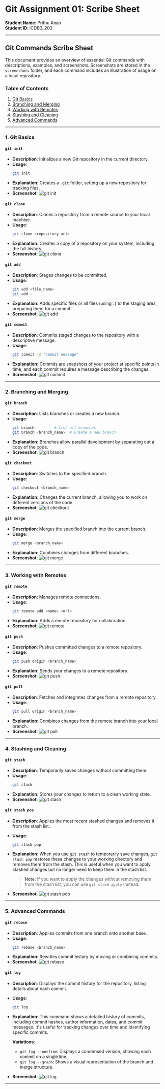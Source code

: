 # Git Assignment 01: Scribe Sheet

**Student Name**: Prithu Anan  
**Student ID**: ICDB3_203

---

## Git Commands Scribe Sheet

This document provides an overview of essential Git commands with descriptions, examples, and screenshots. Screenshots are stored in the `screenshots` folder, and each command includes an illustration of usage on a local repository.

### Table of Contents

1. [Git Basics](#git-basics)
2. [Branching and Merging](#branching-and-merging)
3. [Working with Remotes](#working-with-remotes)
4. [Stashing and Cleaning](#stashing-and-cleaning)
5. [Advanced Commands](#advanced-commands)

---

### 1. Git Basics

#### `git init`

- **Description**: Initializes a new Git repository in the current directory.
- **Usage**:
  ```bash
  git init
  ```
- **Explanation**: Creates a `.git` folder, setting up a new repository for tracking files.
- **Screenshot**: ![git init](screenshots/git_init.png)

#### `git clone`

- **Description**: Clones a repository from a remote source to your local machine.
- **Usage**:
  ```bash
  git clone <repository-url>
  ```
- **Explanation**: Creates a copy of a repository on your system, including the full history.
- **Screenshot**: ![git clone](screenshots/git_clone.png)

#### `git add`

- **Description**: Stages changes to be committed.
- **Usage**:
  ```bash
  git add <file_name>
  git add .
  ```
- **Explanation**: Adds specific files or all files (using `.`) to the staging area, preparing them for a commit.
- **Screenshot**: ![git add](screenshots/git_add.png)

#### `git commit`

- **Description**: Commits staged changes to the repository with a descriptive message.
- **Usage**:
  ```bash
  git commit -m "Commit message"
  ```
- **Explanation**: Commits are snapshots of your project at specific points in time, and each commit requires a message describing the changes.
- **Screenshot**: ![git commit](screenshots/git_commit.png)

---

### 2. Branching and Merging

#### `git branch`

- **Description**: Lists branches or creates a new branch.
- **Usage**:
  ```bash
  git branch         # List all branches
  git branch <branch_name>  # Create a new branch
  ```
- **Explanation**: Branches allow parallel development by separating out a copy of the code.
- **Screenshot**: ![git branch](screenshots/git_branch.png)

#### `git checkout`

- **Description**: Switches to the specified branch.
- **Usage**:
  ```bash
  git checkout <branch_name>
  ```
- **Explanation**: Changes the current branch, allowing you to work on different versions of the code.
- **Screenshot**: ![git checkout](screenshots/git_checkout.png)

#### `git merge`

- **Description**: Merges the specified branch into the current branch.
- **Usage**:
  ```bash
  git merge <branch_name>
  ```
- **Explanation**: Combines changes from different branches.
- **Screenshot**: ![git merge](screenshots/git_merge.png)

---

### 3. Working with Remotes

#### `git remote`

- **Description**: Manages remote connections.
- **Usage**:
  ```bash
  git remote add <name> <url>
  ```
- **Explanation**: Adds a remote repository for collaboration.
- **Screenshot**: ![git remote](screenshots/git_remote.png)

#### `git push`

- **Description**: Pushes committed changes to a remote repository.
- **Usage**:
  ```bash
  git push origin <branch_name>
  ```
- **Explanation**: Sends your changes to a remote repository.
- **Screenshot**: ![git push](screenshots/git_push.png)

#### `git pull`

- **Description**: Fetches and integrates changes from a remote repository.
- **Usage**:
  ```bash
  git pull origin <branch_name>
  ```
- **Explanation**: Combines changes from the remote branch into your local branch.
- **Screenshot**: ![git pull](screenshots/git_pull.png)

---

### 4. Stashing and Cleaning

#### `git stash`

- **Description**: Temporarily saves changes without committing them.
- **Usage**:
  ```bash
  git stash
  ```
- **Explanation**: Stores your changes to return to a clean working state.
- **Screenshot**: ![git stash](screenshots/git_stash.png)

#### `git stash pop`

- **Description**: Applies the most recent stashed changes and removes it from the stash list.
- **Usage**:
  ```bash
  git stash pop
  ```
- **Explanation**: When you use `git stash` to temporarily save changes, `git stash pop` restores these changes to your working directory and removes them from the stash. This is useful when you want to apply stashed changes but no longer need to keep them in the stash list.

  > **Note**: If you want to apply the changes without removing them from the stash list, you can use `git stash apply` instead.

- **Screenshot**: ![git stash pop](screenshots/git_stash_pop.png)

---

### 5. Advanced Commands

#### `git rebase`

- **Description**: Applies commits from one branch onto another base.
- **Usage**:
  ```bash
  git rebase <branch_name>
  ```
- **Explanation**: Rewrites commit history by moving or combining commits.
- **Screenshot**: ![git rebase](screenshots/git_rebase.png)

#### `git log`

- **Description**: Displays the commit history for the repository, listing details about each commit.
- **Usage**:
  ```bash
  git log
  ```
- **Explanation**: This command shows a detailed history of commits, including commit hashes, author information, dates, and commit messages. It's useful for tracking changes over time and identifying specific commits.
  
  **Variations**:
  - `git log --oneline`: Displays a condensed version, showing each commit on a single line.
  - `git log --graph`: Shows a visual representation of the branch and merge structure.

- **Screenshot**: ![git log](screenshots/git_log.png)

---